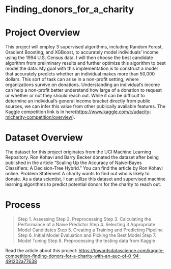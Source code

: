 # Finding_donors_for_a_charity

# Project Overview
This project will employ 3 supervised algorithms, including Random Forest, Gradient Boosting, and XGBoost, to accurately model individuals’ income using the 1994 U.S. Census data. I will then choose the best candidate algorithm from preliminary results and further optimize this algorithm to best model the data. My goal with this implementation is to construct a model that accurately predicts whether an individual makes more than 50,000 dollars. This sort of task can arise in a non-profit setting, where organizations survive on donations. Understanding an individual’s income can help a non-profit better understand how large of a donation to request or whether or not they should reach out. While it can be difficult to determine an individual’s general income bracket directly from public sources, we can infer this value from other publically available features. The Kaggle competition link is in here(https://www.kaggle.com/c/udacity-mlcharity-competition/overview).


# Dataset Overview
The dataset for this project originates from the UCI Machine Learning Repository. Ron Kohavi and Barry Becker donated the dataset after being published in the article “Scaling Up the Accuracy of Naive-Bayes Classifiers: A Decision-Tree Hybrid.” You can find the article by Ron Kohavi online.
Problem Statement
A charity wants to find out who is likely to donate. As a data scientist, I can utilize this dataset and supervised machine learning algorithms to predict potential donors for the charity to reach out.

# Process
> Step 1. Assessing
> Step 2. Preprocessing
> Step 3. Calculating the Performance of a Naive Predictor
> Step 4. Selecting 3 Appropriate Model Candidates
> Step 5. Creating a Training and Predicting Pipeline
> Step 6. Initial Model Evaluation and Picking the Best Model
> Step 7. Model Tuning
> Step 8. Preprocessing the testing data from Kaggle

Read the article about this project: https://towardsdatascience.com/kaggle-competition-finding-donors-for-a-charity-with-an-auc-of-0-94-491202a77638

